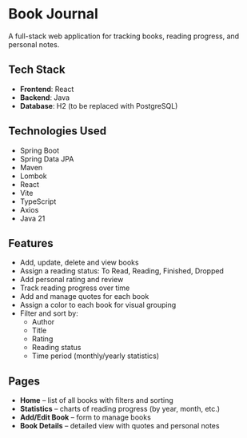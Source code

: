 # Book Journal

A full-stack web application for tracking books, reading progress, and personal notes.

## Tech Stack

- **Frontend**: React
- **Backend**: Java 
- **Database**: H2 (to be replaced with PostgreSQL)

## Technologies Used

- Spring Boot
- Spring Data JPA
- Maven
- Lombok
- React
- Vite
- TypeScript
- Axios
- Java 21

## Features

- Add, update, delete and view books
- Assign a reading status: To Read, Reading, Finished, Dropped
- Add personal rating and review
- Track reading progress over time
- Add and manage quotes for each book
- Assign a color to each book for visual grouping
- Filter and sort by:
  - Author
  - Title
  - Rating
  - Reading status
  - Time period (monthly/yearly statistics)

## Pages

- **Home** – list of all books with filters and sorting
- **Statistics** – charts of reading progress (by year, month, etc.)
- **Add/Edit Book** – form to manage books
- **Book Details** – detailed view with quotes and personal notes
